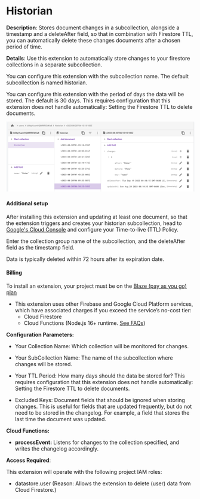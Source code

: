 # Historian

**Description**: Stores document changes in a subcollection, alongside a timestamp and a deleteAfter field, so that in combination with Firestore TTL, you can automatically delete these changes documents after a chosen period of time.


**Details**: Use this extension to automatically store changes to your firestore collections in a separate subcollection. 

You can configure this extension with the subcollection name. The default subcollection is named historian.

You can configure this extension with the period of days the data will be stored. The default is 30 days. This requires configuration that this extension does not handle automatically: Setting the Firestore TTL to delete documents. 

![Standard Screenshot with Changes](https://github.com/nushio/historian/blob/main/Screenshot.png?raw=true)


#### Additional setup

After installing this extension and updating at least one document, so that the extension triggers and creates your historian subcollection, head to [Google's Cloud Console](https://console.cloud.google.com/firestore/databases/-default-/ttl) and configure your Time-to-live (TTL) Policy. 

Enter the collection group name of the subcollection, and the deleteAfter field as the timestamp field. 

Data is typically deleted within 72 hours after its expiration date.

#### Billing
To install an extension, your project must be on the [Blaze (pay as you go) plan](https://firebase.google.com/pricing)
 
- This extension uses other Firebase and Google Cloud Platform services, which have associated charges if you exceed the service’s no-cost tier:
  - Cloud Firestore
  - Cloud Functions (Node.js 16+ runtime. [See FAQs](https://firebase.google.com/support/faq#extensions-pricing))


**Configuration Parameters:**

* Your Collection Name: Which collection will be monitored for changes.

* Your SubCollection Name: The name of the subcollection where changes will be stored.

* Your TTL Period: How many days should the data be stored for? This requires configuration that this extension does not handle automatically: Setting the Firestore TTL to delete documents.

* Excluded Keys: Document fields that should be ignored when storing changes. This is useful for fields that are updated frequently, but do not need to be stored in the changelog. For example, a field that stores the last time the document was updated.

**Cloud Functions:**

* **processEvent:** Listens for changes to the collection specified, and writes the changelog accordingly.



**Access Required**:



This extension will operate with the following project IAM roles:

* datastore.user (Reason: Allows the extension to delete (user) data from Cloud Firestore.)
